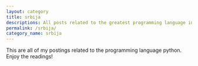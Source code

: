 ```yaml
---
layout: category
title: srbija
descriptions: All posts related to the greatest programming language in the world - python
permalink: /srbija/
category_name: srbija
---
```


This are all of my postings related to the programming language python. Enjoy the readings!
